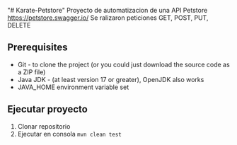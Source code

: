 "# Karate-Petstore" 
Proyecto de automatizacion de una API Petstore https://petstore.swagger.io/
Se ralizaron peticiones GET, POST, PUT, DELETE

## Prerequisites
* Git - to clone the project (or you could just download the source code as a ZIP file)
* Java JDK - (at least version 17 or greater), OpenJDK also works
* JAVA_HOME environment variable set

## Ejecutar proyecto
1. Clonar repositorio
2. Ejecutar en consola ```mvn clean test```
